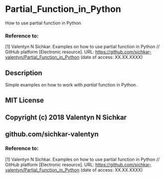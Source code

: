 # Partial_Function_in_Python
How to use partial function in Python

### Reference to:
[1] Valentyn N Sichkar. Examples on how to use partial function in Python // GitHub platform [Electronic resource]. URL: https://github.com/sichkar-valentyn/Partial_Function_in_Python (date of access: XX.XX.XXXX)

## Description
Simple examples on how to work with _partial_ function in Python.

## MIT License
## Copyright (c) 2018 Valentyn N Sichkar
## github.com/sichkar-valentyn
### Reference to:
[1] Valentyn N Sichkar. Examples on how to use partial function in Python // GitHub platform [Electronic resource]. URL: https://github.com/sichkar-valentyn/Partial_Function_in_Python (date of access: XX.XX.XXXX)
